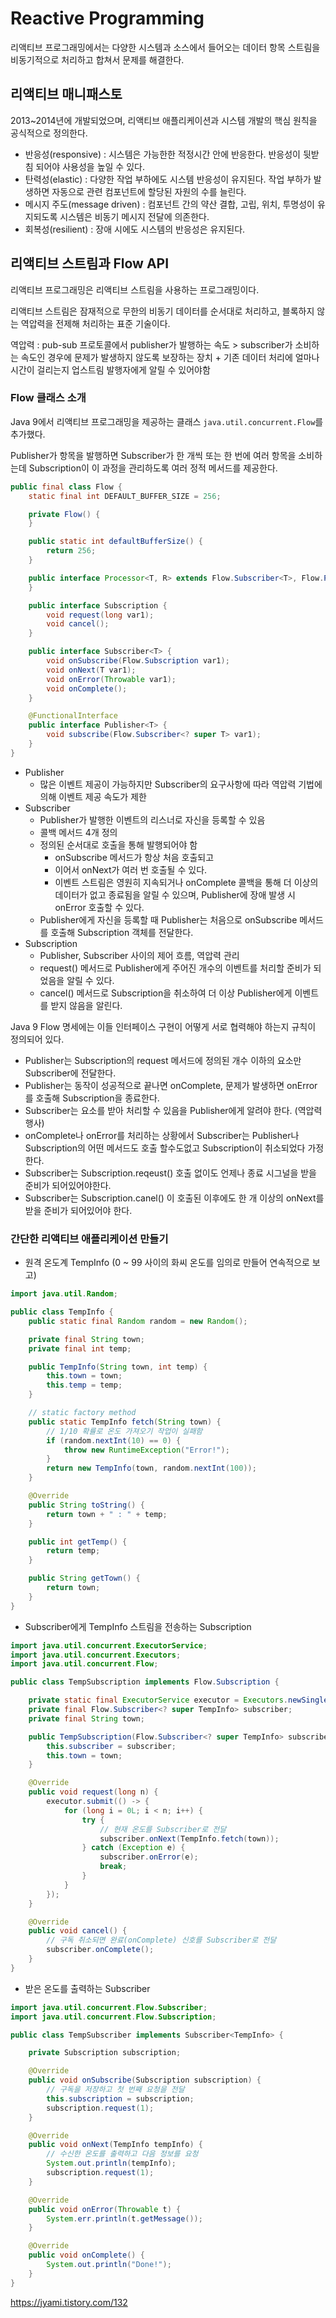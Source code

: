 # Reactive Programming
리액티브 프로그래밍에서는 다양한 시스템과 소스에서 들어오는 데이터 항목 스트림을 비동기적으로 처리하고 합쳐서 문제를 해결한다.

## 리액티브 매니패스토
2013~2014년에 개발되었으며, 리액티브 애플리케이션과 시스템 개발의 핵심 원칙을 공식적으로 정의한다.

- 반응성(responsive) : 시스템은 가능한한 적정시간 안에 반응한다. 반응성이 뒷받침 되어야 사용성을 높일 수 있다.
- 탄력성(elastic) : 다양한 작업 부하에도 시스템 반응성이 유지된다. 작업 부하가 발생하면 자동으로 관련 컴포넌트에 할당된 자원의 수를 늘린다.
- 메시지 주도(message driven) : 컴포넌트 간의 약산 결합, 고립, 위치, 투명성이 유지되도록 시스템은 비동기 메시지 전달에 의존한다.
- 회복성(resilient) : 장애 시에도 시스템의 반응성은 유지된다.


## 리액티브 스트림과 Flow API
리액티브 프로그래밍은 리액티브 스트림을 사용하는 프로그래밍이다.

리액티브 스트림은 잠재적으로 무한의 비동기 데이터를 순서대로 처리하고, 블록하지 않는 역압력을 전제해 처리하는 표준 기술이다.

역압력 : pub-sub 프로토콜에서 publisher가 발행하는 속도 > subscriber가 소비하는 속도인 경우에 문제가 발생하지 않도록 보장하는 장치 + 기존 데이터 처리에 얼마나 시간이 걸리는지 업스트림 발행자에게 알릴 수 있어야함


### Flow 클래스 소개
Java 9에서 리액티브 프로그래밍을 제공하는 클래스 `java.util.concurrent.Flow`를 추가했다.

Publisher가 항목을 발행하면 Subscriber가 한 개씩 또는 한 번에 여러 항목을 소비하는데 Subscription이 이 과정을 관리하도록 여러 정적 메서드를 제공한다.

```java
public final class Flow {
    static final int DEFAULT_BUFFER_SIZE = 256;

    private Flow() {
    }

    public static int defaultBufferSize() {
        return 256;
    }

    public interface Processor<T, R> extends Flow.Subscriber<T>, Flow.Publisher<R> {
    }

    public interface Subscription {
        void request(long var1);
        void cancel();
    }

    public interface Subscriber<T> {
        void onSubscribe(Flow.Subscription var1);
        void onNext(T var1);
        void onError(Throwable var1);
        void onComplete();
    }

    @FunctionalInterface
    public interface Publisher<T> {
        void subscribe(Flow.Subscriber<? super T> var1);
    }
}
```

- Publisher
	- 많은 이벤트 제공이 가능하지만 Subscriber의 요구사항에 따라 역압력 기법에 의해 이벤트 제공 속도가 제한
- Subscriber
	- Publisher가 발행한 이벤트의 리스너로 자신을 등록할 수 있음
	- 콜백 메서드 4개 정의
	- 정의된 순서대로 호출을 통해 발행되어야 함
		- onSubscribe 메서드가 항상 처음 호출되고
		- 이어서 onNext가 여러 번 호출될 수 있다.
		- 이벤트 스트림은 영원히 지속되거나 onComplete 콜백을 통해 더 이상의 데이터가 없고 종료됨을 알릴 수 있으며, Publisher에 장애 발생 시 onError 호출할 수 있다.
    - Publisher에게 자신을 등록할 때 Publisher는 처음으로 onSubscribe 메서드를 호출해 Subscription 객체를 전달한다.
- Subscription
	- Publisher, Subscriber 사이의 제어 흐름, 역압력 관리
	- request() 메서드로 Publisher에게 주어진 개수의 이벤트를 처리할 준비가 되었음을 알릴 수 있다.
	- cancel() 메서드로 Subscription을 취소하여 더 이상 Publisher에게 이벤트를 받지 않음을 알린다.

Java 9 Flow 명세에는 이들 인터페이스 구현이 어떻게 서로 협력해야 하는지 규칙이 정의되어 있다.

- Publisher는 Subscription의 request 메서드에 정의된 개수 이하의 요소만 Subscriber에 전달한다.
- Publisher는 동작이 성공적으로 끝나면 onComplete, 문제가 발생하면 onError를 호출해 Subscription을 종료한다.
- Subscriber는 요소를 받아 처리할 수 있음을 Publisher에게 알려야 한다. (역압력 행사)
- onComplete나 onError를 처리하는 상황에서 Subscriber는 Publisher나 Subscription의 어떤 메서드도 호출 할수도없고 Subscription이 취소되었다 가정한다.
- Subscriber는 Subscription.reqeust() 호출 없이도 언제나 종료 시그널을 받을 준비가 되어있어야한다.
- Subscriber는 Subscription.canel() 이 호출된 이후에도 한 개 이상의 onNext를 받을 준비가 되어있어야 한다.


### 간단한 리액티브 애플리케이션 만들기

- 원격 온도계 TempInfo (0 ~ 99 사이의 화씨 온도를 임의로 만들어 연속적으로 보고)
```java
import java.util.Random;

public class TempInfo {
    public static final Random random = new Random();

    private final String town;
    private final int temp;

    public TempInfo(String town, int temp) {
        this.town = town;
        this.temp = temp;
    }

    // static factory method
    public static TempInfo fetch(String town) {
        // 1/10 확률로 온도 가져오기 작업이 실패함
        if (random.nextInt(10) == 0) {
            throw new RuntimeException("Error!");
        }
        return new TempInfo(town, random.nextInt(100));
    }

    @Override
    public String toString() {
        return town + " : " + temp;
    }

    public int getTemp() {
        return temp;
    }

    public String getTown() {
        return town;
    }
}
```

- Subscriber에게 TempInfo 스트림을 전송하는 Subscription
```java
import java.util.concurrent.ExecutorService;
import java.util.concurrent.Executors;
import java.util.concurrent.Flow;

public class TempSubscription implements Flow.Subscription {

    private static final ExecutorService executor = Executors.newSingleThreadExecutor();
    private final Flow.Subscriber<? super TempInfo> subscriber;
    private final String town;

    public TempSubscription(Flow.Subscriber<? super TempInfo> subscriber, String town) {
        this.subscriber = subscriber;
        this.town = town;
    }

    @Override
    public void request(long n) {
        executor.submit(() -> {
            for (long i = 0L; i < n; i++) {
                try {
                    // 현재 온도를 Subscriber로 전달
                    subscriber.onNext(TempInfo.fetch(town));
                } catch (Exception e) {
                    subscriber.onError(e);
                    break;
                }
            }
        });
    }

    @Override
    public void cancel() {
        // 구독 취소되면 완료(onComplete) 신호를 Subscriber로 전달
        subscriber.onComplete();
    }
}
```

- 받은 온도를 출력하는 Subscriber
```java
import java.util.concurrent.Flow.Subscriber;
import java.util.concurrent.Flow.Subscription;

public class TempSubscriber implements Subscriber<TempInfo> {

    private Subscription subscription;

    @Override
    public void onSubscribe(Subscription subscription) {
        // 구독을 저장하고 첫 번째 요청을 전달
        this.subscription = subscription;
        subscription.request(1);
    }

    @Override
    public void onNext(TempInfo tempInfo) {
        // 수신한 온도를 출력하고 다음 정보를 요청
        System.out.println(tempInfo);
        subscription.request(1);
    }

    @Override
    public void onError(Throwable t) {
        System.err.println(t.getMessage());
    }

    @Override
    public void onComplete() {
        System.out.println("Done!");
    }
}
```

https://jyami.tistory.com/132
